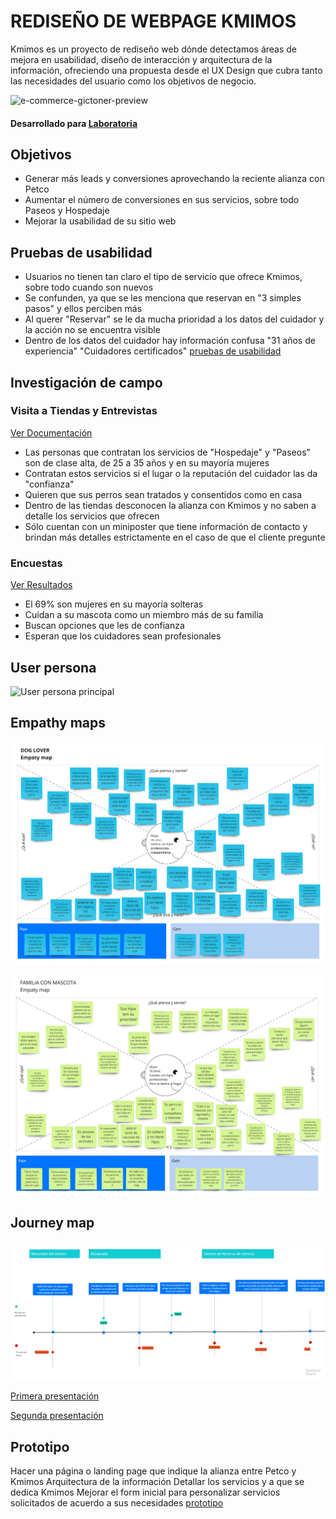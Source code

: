 # REDISEÑO DE WEBPAGE KMIMOS
Kmimos es un proyecto de rediseño web dónde detectamos áreas de mejora en usabilidad, diseño de interacción y arquitectura de la información, ofreciendo una propuesta desde el UX Design que cubra tanto las necesidades del usuario como los objetivos de negocio.

![e-commerce-gictoner-preview](https://user-images.githubusercontent.com/39560690/49242708-102e8a00-f3d1-11e8-8c1c-f5012f125e56.jpg)

#### Desarrollado para [Laboratoria](https://laboratroria.la)


## Objetivos 
* Generar más leads y conversiones aprovechando la reciente alianza con Petco 
* Aumentar el número de conversiones en sus servicios, sobre todo Paseos y Hospedaje 
* Mejorar la usabilidad de su sitio web 

## Pruebas de usabilidad
* Usuarios no tienen tan claro el tipo de servicio que ofrece Kmimos, sobre todo cuando son nuevos 
* Se confunden, ya que se les menciona que reservan en "3 simples pasos" y ellos perciben más 
* Al querer "Reservar" se le da mucha prioridad a los datos del cuidador y la acción no se encuentra visible 
* Dentro de los datos del cuidador hay información confusa "31 años de experiencia" "Cuidadores certificados"
[pruebas de usabilidad](https://docs.google.com/document/d/15r4QFZYO9iFd6MLCkyq9cmMDicD-56N1dj7zV_06M_U/edit?usp=sharing)

## Investigación de campo

### Visita a Tiendas y Entrevistas
[Ver Documentación](https://drive.google.com/drive/folders/11LvCLBJE9hpK95pSDcyWa5FVuzY8zFyu)

* Las personas que contratan los servicios de "Hospedaje" y "Paseos" son de clase alta, de 25 a 35 años y en su mayoría mujeres
* Contratan estos servicios si el lugar o la reputación del cuidador las da "confianza"
* Quieren que sus perros sean tratados y consentidos como en casa 
* Dentro de las tiendas desconocen la alianza con Kmimos y no saben a detalle los servicios que ofrecen 
* Sólo cuentan con un miniposter que tiene  información de contacto y brindan más detalles estrictamente en el caso de que el cliente pregunte

### Encuestas
[Ver Resultados](https://drive.google.com/open?id=1O7M3DQ3wyvxIqrCDO2gstVlrIXMjX3P1)
* El 69% son mujeres en su mayoría solteras
* Cuidan a su mascota como un miembro más de su familia 
* Buscan opciones que les de confianza 
* Esperan que los cuidadores sean profesionales 

## User persona
![User persona principal](user-persona.png)
## Empathy maps
![Empathy map - User Persona Principal](images/EmpatyMap-DogLover.jpg)

![Empathy map - User Persona Secundaria](images/EmpatyMap-FamilyLover.jpg)

## Journey map
![Empathy map - User Persona Principal](images/journey-v2.jpg)


[Primera presentación](https://docs.google.com/presentation/d/18bBW1uNSuBmjsn9aYBqwkG146GzX3qhzd2xTpEBou9M/edit#slide=id.g46e222315e_0_20)

[Segunda presentación](https://docs.google.com/presentation/d/17SlExZ-5Bzn6TdT208-M6oYMgNEPaUqaPpYZbTcOpRc/edit#slide=id.g4706c582d3_4_163)

## Prototipo
Hacer una página o landing page que indique la alianza entre  Petco   y   Kmimos
Arquitectura de la información 
Detallar los servicios y a que se dedica Kmimos
Mejorar el form inicial para personalizar servicios solicitados de acuerdo a sus necesidades 
[prototipo](https://marvelapp.com/394ji52/screen/50379920)